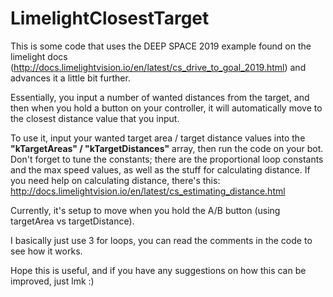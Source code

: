 # LimelightClosestTarget

This is some code that uses the DEEP SPACE 2019 example found on the limelight docs (http://docs.limelightvision.io/en/latest/cs_drive_to_goal_2019.html) and advances it a little bit further.

Essentially, you input a number of wanted distances from the target, and then when you hold a button on your controller, it will automatically move to the closest distance value that you input.

To use it, input your wanted target area / target distance values into the **"kTargetAreas" / "kTargetDistances"** array, then run the code on your bot. Don't forget to tune the constants; there are the proportional loop constants and the max speed values, as well as the stuff for calculating distance. 
If you need help on calculating distance, there's this: http://docs.limelightvision.io/en/latest/cs_estimating_distance.html

Currently, it's setup to move when you hold the A/B button (using targetArea vs targetDistance).

I basically just use 3 for loops, you can read the comments in the code to see how it works.

Hope this is useful, and if you have any suggestions on how this can be improved, just lmk :)
